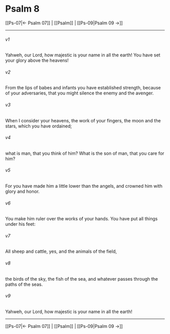# Psalm 8

[[Ps-07|← Psalm 07]] | [[Psalm]] | [[Ps-09|Psalm 09 →]]
***



###### v1 
Yahweh, our Lord, how majestic is your name in all the earth! You have set your glory above the heavens! 

###### v2 
From the lips of babes and infants you have established strength, because of your adversaries, that you might silence the enemy and the avenger. 

###### v3 
When I consider your heavens, the work of your fingers, the moon and the stars, which you have ordained; 

###### v4 
what is man, that you think of him? What is the son of man, that you care for him? 

###### v5 
For you have made him a little lower than the angels, and crowned him with glory and honor. 

###### v6 
You make him ruler over the works of your hands. You have put all things under his feet: 

###### v7 
All sheep and cattle, yes, and the animals of the field, 

###### v8 
the birds of the sky, the fish of the sea, and whatever passes through the paths of the seas. 

###### v9 
Yahweh, our Lord, how majestic is your name in all the earth!

***
[[Ps-07|← Psalm 07]] | [[Psalm]] | [[Ps-09|Psalm 09 →]]
